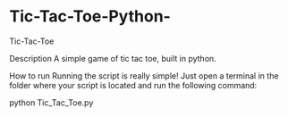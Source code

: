 # Tic-Tac-Toe-Python-
Tic-Tac-Toe


Description
A simple game of tic tac toe, built in python.

How to run
Running the script is really simple! Just open a terminal in the folder where your script is located and run the following command:

python Tic_Tac_Toe.py
